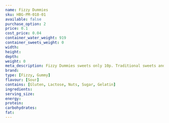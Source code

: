 ```yaml
---
name: Fizzy Dummies
sku: HBG-PM-018-01
available: false
purchase_option: 2
price: 0.1
cost_price: 0.04
container_water_weight: 919
container_sweets_weight: 0
width: 
height: 
depth: 
weight: 0
meta_description: Fizzy Dummies sweets only 10p. Traditional sweets and more at Humbugs Confectionery Store. Specialists in satisfying your sweet tooth!
brand: 
type: [Fizzy, Gummy]
flavour: [Sour]
contains: [Gluten, Lactose, Nuts, Sugar, Gelatin]
ingredients: 
serving_size: 
energy: 
protein: 
carbohydrates: 
fat: 
---
```

